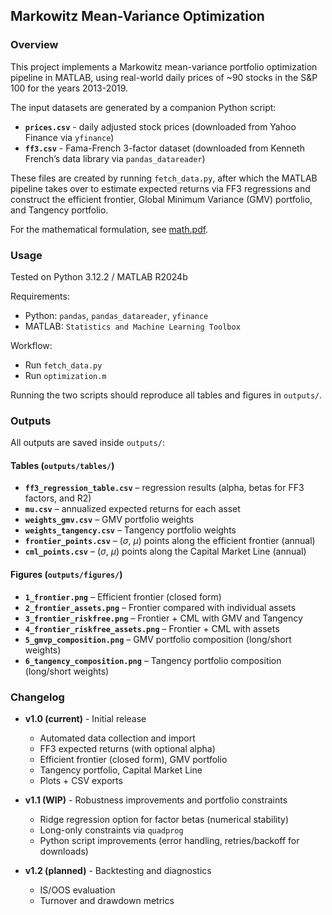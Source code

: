 

## Markowitz Mean-Variance Optimization

### Overview

This project implements a Markowitz mean-variance portfolio optimization pipeline in MATLAB, using real-world daily prices of ~90 stocks in the S&P 100 for the years 2013-2019.

The input datasets are generated by a companion Python script:
- **`prices.csv`** - daily adjusted stock prices (downloaded from Yahoo Finance via `yfinance`)
- **`ff3.csv`** - Fama-French 3-factor dataset (downloaded from Kenneth French’s data library via `pandas_datareader`)

These files are created by running `fetch_data.py`, after which the MATLAB pipeline takes over to estimate expected returns via FF3 regressions and construct the efficient frontier, Global Minimum Variance (GMV) portfolio, and Tangency portfolio.

For the mathematical formulation, see [math.pdf](math.pdf).

### Usage

Tested on Python 3.12.2 / MATLAB R2024b

Requirements:

- Python: `pandas`, `pandas_datareader`, `yfinance`
- MATLAB: `Statistics and Machine Learning Toolbox`

Workflow:

- Run `fetch_data.py`
- Run `optimization.m`

Running the two scripts should reproduce all tables and figures in `outputs/`.


### Outputs
All outputs are saved inside `outputs/`:

#### Tables (`outputs/tables/`)
- **`ff3_regression_table.csv`** – regression results (alpha, betas for FF3 factors, and R2)
- **`mu.csv`** – annualized expected returns for each asset
- **`weights_gmv.csv`** – GMV portfolio weights
- **`weights_tangency.csv`** – Tangency portfolio weights
- **`frontier_points.csv`** – ($\sigma$, $\mu$) points along the efficient frontier (annual)
- **`cml_points.csv`** – ($\sigma$, $\mu$) points along the Capital Market Line (annual)

#### Figures (`outputs/figures/`)
- **`1_frontier.png`** – Efficient frontier (closed form)
- **`2_frontier_assets.png`** – Frontier compared with individual assets
- **`3_frontier_riskfree.png`** – Frontier + CML with GMV and Tangency
- **`4_frontier_riskfree_assets.png`** – Frontier + CML with assets
- **`5_gmvp_composition.png`** – GMV portfolio composition (long/short weights)
- **`6_tangency_composition.png`** – Tangency portfolio composition (long/short weights)


### Changelog

- **v1.0 (current)** - Initial release
  - Automated data collection and import
  - FF3 expected returns (with optional alpha)
  - Efficient frontier (closed form), GMV portfolio
  - Tangency portfolio, Capital Market Line
  - Plots + CSV exports

- **v1.1 (WIP)** - Robustness improvements and portfolio constraints
  - Ridge regression option for factor betas (numerical stability)
  - Long-only constraints via `quadprog`
  - Python script improvements (error handling, retries/backoff for downloads)

- **v1.2 (planned)** - Backtesting and diagnostics
  - IS/OOS evaluation
  - Turnover and drawdown metrics

